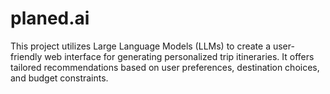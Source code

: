 # planed.ai
This project utilizes Large Language Models (LLMs) to create a user-friendly web interface for generating personalized trip itineraries. It offers tailored recommendations based on user preferences, destination choices, and budget constraints.
